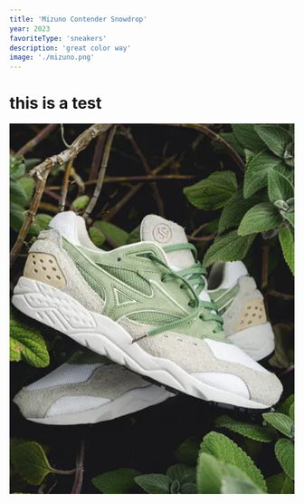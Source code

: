 ```yaml
---
title: 'Mizuno Contender Snowdrop'
year: 2023
favoriteType: 'sneakers'
description: 'great color way'
image: './mizuno.png'
---
```


# this is a test

![Mizuno Contender](./mizuno.png)

